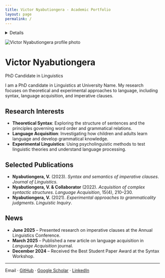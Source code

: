 ```yaml
---
title: Victor Nyabutiongera - Academic Portfolio
layout: page
permalink: /
---
```


<!-- Navigation -->
<details>
[Home](/)
[About](/about/)
[CV](/cv/)
[Papers](/papers/)
[Talks & Posters](/talks/)
[Tutorials](/tutorials/)
[Publications](/publications/)
[Contact](/contact/)
</details>

<!-- Hero Section -->
![Victor Nyabutiongera profile photo](profile-placeholder.jpg)

# Victor Nyabutiongera

PhD Candidate in Linguistics

I am a PhD candidate in Linguistics at University Name. My research focuses on theoretical and experimental approaches to language, including syntax, language acquisition, and imperative clauses.

## Research Interests

- **Theoretical Syntax**: Exploring the structure of sentences and the principles governing word order and grammatical relations.
- **Language Acquisition**: Investigating how children and adults learn language and develop grammatical knowledge.
- **Experimental Linguistics**: Using psycholinguistic methods to test linguistic theories and understand language processing.

## Selected Publications

- **Nyabutiongera, V.** (2023). *Syntax and semantics of imperative clauses*. *Journal of Linguistics*.
- **Nyabutiongera, V. & Collaborator** (2022). *Acquisition of complex syntactic structures*. *Language Acquisition*, 15(4), 210–230.
- **Nyabutiongera, V.** (2021). *Experimental approaches to grammaticality judgments*. *Linguistic Inquiry*.

## News

- **June 2025** – Presented research on imperative clauses at the Annual Linguistics Conference.
- **March 2025** – Published a new article on language acquisition in *Language Acquisition* journal.
- **December 2024** – Received the Best Student Paper Award at the Syntax Workshop.

---

Email · [GitHub](https://github.com/Ongevic) · [Google Scholar](https://scholar.google.com) · [LinkedIn](https://www.linkedin.com/in/victor-nyabutiongera/)
